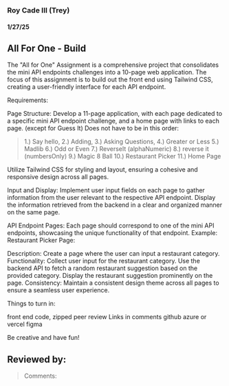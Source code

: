 ### Roy Cade III (Trey)

#### 1/27/25

## All For One - Build
The "All for One" Assignment is a comprehensive project that consolidates the mini API endpoints challenges into a 10-page web application. The focus of this assignment is to build out the front end using Tailwind CSS, creating a user-friendly interface for each API endpoint.


Requirements:

Page Structure:
Develop a 11-page application, with each page dedicated to a specific mini API endpoint challenge, and a home page with links to each page. (except for Guess It)
Does not have to be in this order:
> 1.) Say hello, 2.) Adding, 3.) Asking Questions, 4.) Greater or Less 5.) Madlib 6.) Odd or Even 7.) ReverseIt (alphaNumeric) 8.) reverse it (numbersOnly) 9.) Magic 8 Ball 10.) Restaurant Picker 11.) Home Page

Utilize Tailwind CSS for styling and layout, ensuring a cohesive and responsive design across all pages.

Input and Display:
Implement user input fields on each page to gather information from the user relevant to the respective API endpoint.
Display the information retrieved from the backend in a clear and organized manner on the same page.

API Endpoint Pages:
Each page should correspond to one of the mini API endpoints, showcasing the unique functionality of that endpoint.
Example: Restaurant Picker Page:

Description: Create a page where the user can input a restaurant category.
Functionality: Collect user input for the restaurant category.
Use the backend API to fetch a random restaurant suggestion based on the provided category.
Display the restaurant suggestion prominently on the page.
Consistency:
Maintain a consistent design theme across all pages to ensure a seamless user experience.

Things to turn in:

front end code, zipped
peer review
Links in comments
github
azure or vercel
figma

Be creative and have fun!

## Reviewed by: 
> 
> Comments:
